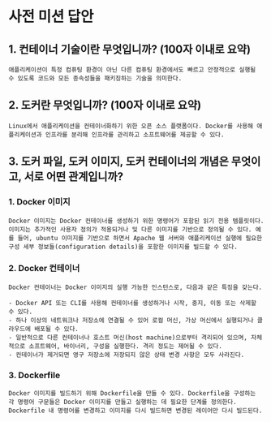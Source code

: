 # 사전 미션 답안

## 1. 컨테이너 기술이란 무엇입니까? (100자 이내로 요약)

    애플리케이션이 특정 컴퓨팅 환경이 아닌 다른 컴퓨팅 환경에서도 빠르고 안정적으로 실행될 수 있도록 코드와 모든 종속성들을 패키징하는 기술을 의미한다.

## 2. 도커란 무엇입니까? (100자 이내로 요약)

    Linux에서 애플리케이션을 컨테이너화하기 위한 오픈 소스 플랫폼이다. Docker를 사용해 애플리케이션과 인프라를 분리해 인프라를 관리하고 소프트웨어를 제공할 수 있다.

## 3. 도커 파일, 도커 이미지, 도커 컨테이너의 개념은 무엇이고, 서로 어떤 관계입니까?

### 1. Docker 이미지

    Docker 이미지는 Docker 컨테이너를 생성하기 위한 명령어가 포함된 읽기 전용 템플릿이다. 이미지는 추가적인 사용자 정의가 적용되거나 및 다른 이미지를 기반으로 정의될 수 있다. 예를 들어, ubuntu 이미지를 기반으로 하면서 Apache 웹 서버와 애플리케이션 실행에 필요한 구성 세부 정보들(configuration details)을 포함한 이미지를 빌드할 수 있다.

### 2. Docker 컨테이너

    Docker 컨테이너는 Docker 이미지의 실행 가능한 인스턴스로, 다음과 같은 특징을 갖는다.

    - Docker API 또는 CLI를 사용해 컨테이너를 생성하거나 시작, 중지, 이동 또는 삭제할 수 있다.
    - 하나 이상의 네트워크나 저장소에 연결될 수 있어 로컬 머신, 가상 머신에서 실행되거나 클라우드에 배포될 수 있다.
    - 일반적으로 다른 컨테이너나 호스트 머신(host machine)으로부터 격리되어 있으며, 자체적으로 소프트웨어, 바이너리, 구성을 실행한다. 격리 정도는 제어될 수 있다.
    - 컨테이너가 제거되면 영구 저장소에 저장되지 않은 상태 변경 사항은 모두 사라진다.

### 3. Dockerfile

    Docker 이미지를 빌드하기 위해 Dockerfile을 만들 수 있다. Dockerfile을 구성하는 각 명령어 구문들은 Docker 이미지를 만들고 실행하는 데 필요한 단계를 정의한다. Dockerfile 내 명령어를 변경하고 이미지를 다시 빌드하면 변경된 레이어만 다시 빌드된다. 
